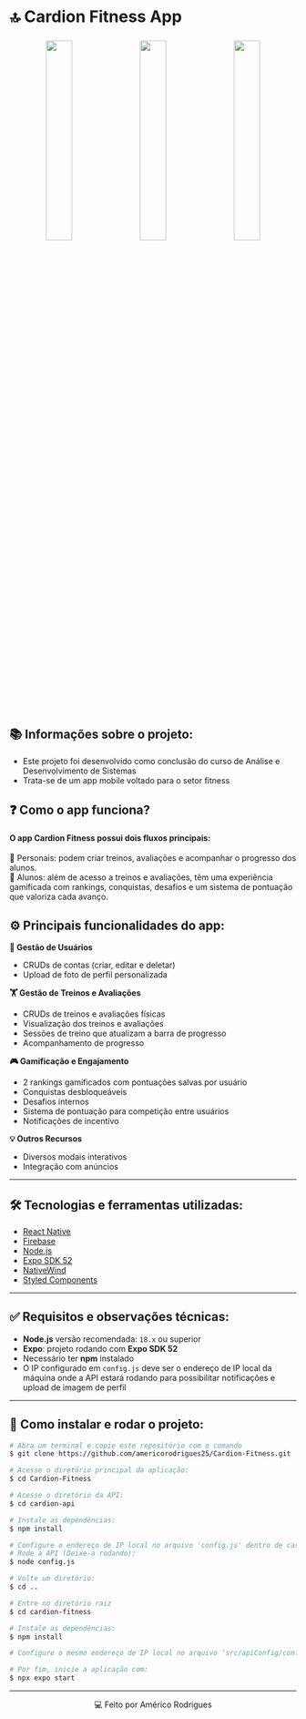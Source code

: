 # 🔝 Cardion Fitness App

<div align="center">
  <img src="https://github.com/user-attachments/assets/5bfbcae7-a1e6-4ef1-a031-38c094c7a148" width="30%" style="max-width: 200px; margin: 5px;" />
  <img src="https://github.com/user-attachments/assets/820e5602-f313-4683-9bab-4be0fc6a9b7b" width="30%" style="max-width: 200px; margin: 5px;" />
  <img src="https://github.com/user-attachments/assets/835f3e34-ce55-4a41-86d1-dec53c760246" width="30%" style="max-width: 200px; margin: 5px;" />
</div>

## 📚 Informações sobre o projeto:
* Este projeto foi desenvolvido como conclusão do curso de Análise e Desenvolvimento de Sistemas
* Trata-se de um app mobile voltado para o setor fitness

## ❓ Como o app funciona?
#### O app Cardion Fitness possui dois fluxos principais:
🔹 Personais: podem criar treinos, avaliações e acompanhar o progresso dos alunos. <br>
🔹 Alunos: além de acesso a treinos e avaliações, têm uma experiência gamificada com rankings, conquistas, desafios e um sistema de pontuação que valoriza cada avanço.

## ⚙️ Principais funcionalidades do app:

**👤 Gestão de Usuários**  
- CRUDs de contas (criar, editar e deletar)  
- Upload de foto de perfil personalizada  

**🏋️ Gestão de Treinos e Avaliações**  
- CRUDs de treinos e avaliações físicas  
- Visualização dos treinos e avaliações  
- Sessões de treino que atualizam a barra de progresso  
- Acompanhamento de progresso  

**🎮 Gamificação e Engajamento**  
- 2 rankings gamificados com pontuações salvas por usuário  
- Conquistas desbloqueáveis  
- Desafios internos  
- Sistema de pontuação para competição entre usuários  
- Notificações de incentivo  

**💡 Outros Recursos**  
- Diversos modais interativos  
- Integração com anúncios  

---

## 🛠️ Tecnologias e ferramentas utilizadas:
- [React Native](https://reactnative.dev/)
- [Firebase](https://firebase.google.com/?hl=pt-br)
- [Node.js](https://nodejs.org/pt)
- [Expo SDK 52](https://docs.expo.dev/)
- [NativeWind](https://www.nativewind.dev/)
- [Styled Components](https://styled-components.com/)

--- 

## ✅ Requisitos e observações técnicas:
- **Node.js** versão recomendada: `18.x` ou superior  
- **Expo**: projeto rodando com **Expo SDK 52**  
- Necessário ter **npm** instalado  
- O IP configurado em `config.js` deve ser o endereço de IP local da máquina onde a API estará rodando para possibilitar notificações e upload de imagem de perfil  

---

## 🚀 Como instalar e rodar o projeto:
```bash
# Abra um terminal e copie este repositório com o comando
$ git clone https://github.com/americorodrigues25/Cardion-Fitness.git
```

```bash
# Acesse o diretório principal da aplicação:
$ cd Cardion-Fitness

# Acesse o diretório da API:
$ cd cardion-api

# Instale as dependências:
$ npm install

# Configure o endereço de IP local no arquivo 'config.js' dentro de cardion-api
# Rode a API (Deixe-a rodando):
$ node config.js

# Volte um diretório:
$ cd ..

# Entre no diretório raiz
$ cd cardion-fitness

# Instale as dependências:
$ npm install

# Configure o mesmo endereço de IP local no arquivo 'src/apiConfig/config.js'
```

```bash
# Por fim, inicie a aplicação com:
$ npx expo start
```
_________________________________________________________
<div align="center">💻 Feito por Américo Rodrigues</div>
